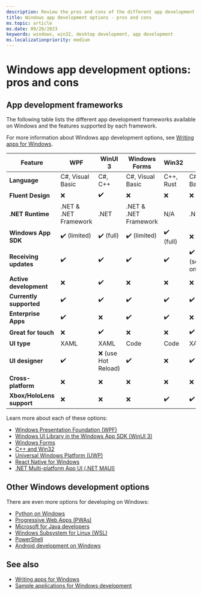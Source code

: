 ```yaml
---
description: Review the pros and cons of the different app development options available on Windows.
title: Windows app development options - pros and cons
ms.topic: article
ms.date: 09/20/2023
keywords: windows, win32, desktop development, app development
ms.localizationpriority: medium
---
```


# Windows app development options: pros and cons

## App development frameworks

The following table lists the different app development frameworks available on Windows and the features supported by each framework.

For more information about Windows app development options, see [Writing apps for Windows](index.md).

| Feature | WPF | WinUI 3 | Windows Forms | Win32 | UWP | React Native | .NET MAUI |
| --- | --- | --- | --- | --- | --- | --- | --- |
| **Language** | C#, Visual Basic | C#, C++ | C#, Visual Basic | C++, Rust | C#, C++, Visual Basic | JavaScript, TypeScript | C# |
| **Fluent Design** | ❌ | ✔️ | ❌ | ❌ | ❌ | ✔️ | ✔️ |
| **.NET Runtime** | .NET & .NET Framework | .NET | .NET & .NET Framework | N/A | .NET | N/A | .NET |
| **Windows App SDK** | ✔️ (limited) | ✔️ (full) | ✔️ (limited) | ✔️ (full) | ❌ | ❌ | ❌ |
| **Receiving updates** | ✔️ | ✔️ | ✔️ | ✔️ | ✔️ (security/bugfix only) | ✔️ | ✔️ |
| **Active development** | ❌ | ✔️ | ❌ | ❌ | ❌ | ✔️ | ✔️ |
| **Currently supported** | ✔️ | ✔️ | ✔️ | ✔️ | ✔️ | ✔️ | ✔️ |
| **Enterprise Apps** | ✔️ | ❌ | ✔️ | ✔️ | ❌ | ✔️ | ❌ |
| **Great for touch** | ❌ | ✔️ | ❌ | ❌ | ✔️ | ✔️ | ✔️ |
| **UI type** | XAML | XAML | Code | Code | XAML | HTML/CSS | XAML/Code |
| **UI designer** | ✔️ | ❌ (use Hot Reload) | ✔️ | ❌ | ✔️ | ❌ | ❌ (use Hot Reload) |
| **Cross-platform** | ❌ | ❌ | ❌ | ❌ | ❌ | ✔️ | ✔️ |
| **Xbox/HoloLens support** | ❌ | ❌ | ❌ | ✔️ | ✔️ | ❌ | ❌ |

Learn more about each of these options:

- [Windows Presentation Foundation (WPF)](/dotnet/desktop/wpf/)
- [Windows UI Library in the Windows App SDK (WinUI 3)](/windows/apps/winui/winui3/)
- [Windows Forms](/dotnet/desktop/winforms/)
- [C++ and Win32](/windows/win32/)
- [Universal Windows Platform (UWP)](/windows/uwp/)
- [React Native for Windows](/windows/dev-environment/javascript/react-native-for-windows)
- [.NET Multi-platform App UI (.NET MAUI)](/dotnet/maui/)

## Other Windows development options

There are even more options for developing on Windows:

- [Python on Windows](/windows/python/)
- [Progressive Web Apps (PWAs)](/microsoft-edge/progressive-web-apps-chromium/)
- [Microsoft for Java developers](/java/)
- [Windows Subsystem for Linux (WSL)](/windows/wsl/)
- [PowerShell](/powershell/)
- [Android development on Windows](/windows/android/overview)

## See also

- [Writing apps for Windows](index.md)
- [Sample applications for Windows development](samples.md)
